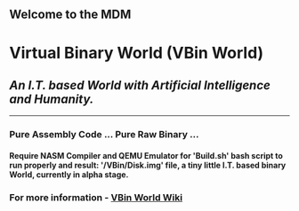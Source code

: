 ## Welcome to the MDM
# Virtual Binary World (VBin World)
## _An I.T. based World with Artificial Intelligence and Humanity._
---
### Pure Assembly Code ... Pure Raw Binary ...
#### Require NASM Compiler and QEMU Emulator for 'Build.sh' bash script to run properly and result: '/VBin/Disk.img' file, a tiny little I.T. based binary World, currently in alpha stage.
### For more information - [VBin World Wiki](https://github.com/Tagraa/MDM-VBin-World/wiki)
